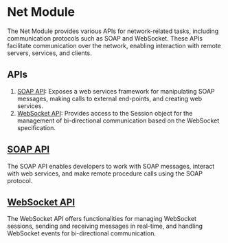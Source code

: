 # Net Module

The Net Module provides various APIs for network-related tasks, including communication protocols such as SOAP and WebSocket. These APIs facilitate communication over the network, enabling interaction with remote servers, services, and clients.

## APIs

1. [SOAP API](#soap-api): Exposes a web services framework for manipulating SOAP messages, making calls to external end-points, and creating web services.
2. [WebSocket API](#websocket-api): Provides access to the Session object for the management of bi-directional communication based on the WebSocket specification.

## [SOAP API](soap.md)

The SOAP API enables developers to work with SOAP messages, interact with web services, and make remote procedure calls using the SOAP protocol.

## [WebSocket API](websocket.md)

The WebSocket API offers functionalities for managing WebSocket sessions, sending and receiving messages in real-time, and handling WebSocket events for bi-directional communication.

